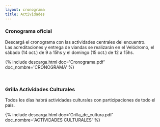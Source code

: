 ```yaml
---
layout: cronograma
title: Actividades
---
```

### Cronograma oficial 

Descargá el cronograma con las actividades centrales del encuentro.
<br/>
Las acreditaciones y entrega de viandas se realizarán en el Velódromo, el sábado (14 oct.) de 9 a 15hs y el domingo (15 oct.) de 12 a 15hs. 


{% include descarga.html doc='Cronograma.pdf' doc_nombre='CRONOGRAMA' %}

<br/>

### Grilla Actividades Culturales

Todos los días habrá actividades culturales con participaciones de todo el país.

{% include descarga.html doc='Grilla_de_cultura.pdf' doc_nombre='ACTIVIDADES CULTURALES' %}
